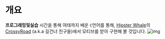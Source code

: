 # 개요
**프로그래밍및실습** 시간을 통해 여태까지 배운 `C`언어를 통해,
[Hipster Whale](https://www.hipsterwhale.com/)의 [CrossyRoad](https://www.crossyroad.com/contact)
(a.k.a 길건너 친구들)에서 모티브를 받아 구현해 볼 것입니다.
![img](https://images.squarespace-cdn.com/content/v1/5cedd5e7c6e7df0001bbb67c/1633684008439-KUTS5Y59LE91M22QOAOA/CRPlus_iOS_iPad-Pro_12.9-inch_2732x2048_02.png?format=500w)


